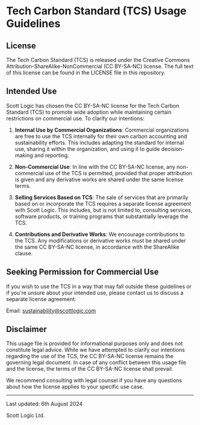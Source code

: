 # Tech Carbon Standard (TCS) Usage Guidelines

## License

The Tech Carbon Standard (TCS) is released under the Creative Commons Attribution-ShareAlike-NonCommercial (CC BY-SA-NC) license. The full text of this license can be found in the LICENSE file in this repository.

## Intended Use

Scott Logic has chosen the CC BY-SA-NC license for the Tech Carbon Standard (TCS) to promote wide adoption while maintaining certain restrictions on commercial use. To clarify our intentions:

1. **Internal Use by Commercial Organizations**: Commercial organizations are free to use the TCS internally for their own carbon accounting and sustainability efforts. This includes adapting the standard for internal use, sharing it within the organization, and using it to guide decision-making and reporting.

2. **Non-Commercial Use**: In line with the CC BY-SA-NC license, any non-commercial use of the TCS is permitted, provided that proper attribution is given and any derivative works are shared under the same license terms.

3. **Selling Services Based on TCS**: The sale of services that are primarily based on or incorporate the TCS requires a separate license agreement with Scott Logic. This includes, but is not limited to, consulting services, software products, or training programs that substantially leverage the TCS.

4. **Contributions and Derivative Works**: We encourage contributions to the TCS. Any modifications or derivative works must be shared under the same CC BY-SA-NC license, in accordance with the ShareAlike clause.

## Seeking Permission for Commercial Use

If you wish to use the TCS in a way that may fall outside these guidelines or if you're unsure about your intended use, please contact us to discuss a separate license agreement:

Email: sustainability@scottlogic.com

## Disclaimer

This usage file is provided for informational purposes only and does not constitute legal advice. While we have attempted to clarify our intentions regarding the use of the TCS, the CC BY-SA-NC license remains the governing legal document. In case of any conflict between this usage file and the license, the terms of the CC BY-SA-NC license shall prevail.

We recommend consulting with legal counsel if you have any questions about how the license applies to your specific use case.

---

Last updated: 6th August 2024

Scott Logic Ltd.
